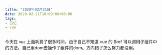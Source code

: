 ```yaml
---
title: "2020年02月21日"
date: 2020-02-21T18:09:08+08:00
tags:
- 日记
- vue
---
```


今天在 `vue` 上面耗费了很多时间。由于自己不知道 vue 的 $ref 可以调用子组件中的方法。自己用dom去操作子组件的dom。方向错了怎么努力都没用。


